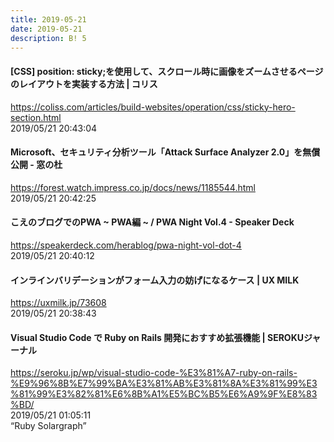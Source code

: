```yaml
---
title: 2019-05-21
date: 2019-05-21
description: B! 5
---
```


#### [CSS] position: sticky;を使用して、スクロール時に画像をズームさせるページのレイアウトを実装する方法 | コリス
https://coliss.com/articles/build-websites/operation/css/sticky-hero-section.html<br>
2019/05/21 20:43:04<br>


#### Microsoft、セキュリティ分析ツール「Attack Surface Analyzer 2.0」を無償公開 - 窓の杜
https://forest.watch.impress.co.jp/docs/news/1185544.html<br>
2019/05/21 20:42:25<br>


#### こえのブログでのPWA ~ PWA編 ~ / PWA Night Vol.4 - Speaker Deck
https://speakerdeck.com/herablog/pwa-night-vol-dot-4<br>
2019/05/21 20:40:12<br>


#### インラインバリデーションがフォーム入力の妨げになるケース | UX MILK
https://uxmilk.jp/73608<br>
2019/05/21 20:38:43<br>


#### Visual Studio Code で Ruby on Rails 開発におすすめ拡張機能 | SEROKUジャーナル
https://seroku.jp/wp/visual-studio-code-%E3%81%A7-ruby-on-rails-%E9%96%8B%E7%99%BA%E3%81%AB%E3%81%8A%E3%81%99%E3%81%99%E3%82%81%E6%8B%A1%E5%BC%B5%E6%A9%9F%E8%83%BD/<br>
2019/05/21 01:05:11<br>
“Ruby Solargraph”


